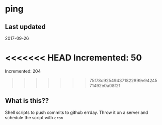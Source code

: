# ping

## Last updated
2017-09-26

<<<<<<< HEAD
Incremented: 50
=======
Incremented: 204
>>>>>>> 75f78c925494371822899e9424571492e0a08f2f

## What is this?? 
Shell scripts to push commits to github errday. Throw it on a server and schedule the script with `cron`
